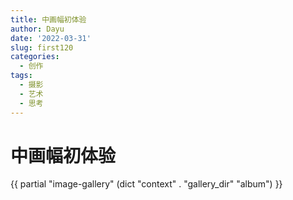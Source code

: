 ```yaml
---
title: 中画幅初体验
author: Dayu
date: '2022-03-31'
slug: first120
categories:
  - 创作
tags:
  - 摄影
  - 艺术
  - 思考
---
```

# 中画幅初体验

{{ partial "image-gallery" (dict "context" . "gallery_dir" "album") }}
